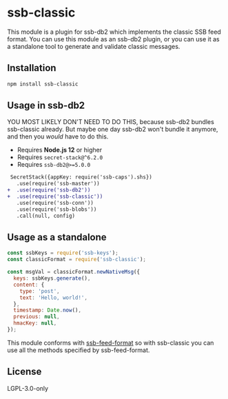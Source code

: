 <!--
SPDX-FileCopyrightText: 2022 Andre 'Staltz' Medeiros <contact@staltz.com>

SPDX-License-Identifier: CC0-1.0
-->

# ssb-classic

This module is a plugin for ssb-db2 which implements the classic SSB feed format. You can use this module as an ssb-db2 plugin, or you can use it as a standalone tool to generate and validate classic messages.

## Installation

```bash
npm install ssb-classic
```

## Usage in ssb-db2

YOU MOST LIKELY DON'T NEED TO DO THIS, because ssb-db2 bundles ssb-classic already. But maybe one day ssb-db2 won't bundle it anymore, and then you _would_ have to do this.

- Requires **Node.js 12** or higher
- Requires `secret-stack@^6.2.0`
- Requires `ssb-db2@>=5.0.0`

```diff
 SecretStack({appKey: require('ssb-caps').shs})
   .use(require('ssb-master'))
+  .use(require('ssb-db2'))
+  .use(require('ssb-classic'))
   .use(require('ssb-conn'))
   .use(require('ssb-blobs'))
   .call(null, config)
```

## Usage as a standalone

```js
const ssbKeys = require('ssb-keys');
const classicFormat = require('ssb-classic');

const msgVal = classicFormat.newNativeMsg({
  keys: ssbKeys.generate(),
  content: {
    type: 'post',
    text: 'Hello, world!',
  },
  timestamp: Date.now(),
  previous: null,
  hmacKey: null,
});
```

This module conforms with [ssb-feed-format](https://github.com/ssbc/ssb-feed-format) so with ssb-classic you can use all the methods specified by ssb-feed-format.

## License

LGPL-3.0-only
